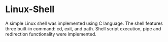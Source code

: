 # Linux-Shell
A simple Linux shell was implemented using C language. The shell features three built-in command: cd, exit, and path.
Shell script execution, pipe and redirection functionality were implemented.
